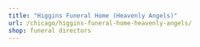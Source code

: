 ```yaml
---
title: "Higgins Funeral Home (Heavenly Angels)"
url: /chicago/higgins-funeral-home-heavenly-angels/
shop: funeral directors
---
```

